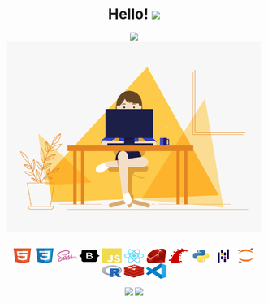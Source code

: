 <h1 align="center" >Hello!  <img src="https://media.giphy.com/media/hvRJCLFzcasrR4ia7z/giphy.gif" width="30px"></h1>


<p align="center">
  <a href="#"><img width="650px" src="https://readme-typing-svg.herokuapp.com?font=Ubuntu&color=FFD700&size=22&center=true&lines=Welcome+to+my+GitHub+profile;Happy+to+see+you+here;Feel+free+to+look+around;Reach+me+out+if+you+need+me;Have+a+great+day"></a>
  <img align="center" src="https://github.com/ncgc/ncgc/blob/main//programming_girl.gif" alt="Banner Profile" width="500" title="Hello there">
</p>

<br/>

<div align="center">
  <img align="center" alt="HTML" height="30" width="40" src="https://raw.githubusercontent.com/devicons/devicon/master/icons/html5/html5-original.svg">
  <img align="center" alt="CSS" height="30" width="40" src="https://raw.githubusercontent.com/devicons/devicon/master/icons/css3/css3-original.svg">
  <img align="center" alt="SASS" height="30" width="40" src="https://raw.githubusercontent.com/devicons/devicon/master/icons/sass/sass-original.svg">
  <img align="center" alt="BOOTSTRAP" height="30" width="40" src="https://raw.githubusercontent.com/devicons/devicon/master/icons/bootstrap/bootstrap-plain.svg">
  <img align="center" alt="JS" height="30" width="40" src="https://raw.githubusercontent.com/devicons/devicon/master/icons/javascript/javascript-plain.svg">
  <img align="center" alt="REACT" height="30" width="40" src="https://raw.githubusercontent.com/devicons/devicon/master/icons/react/react-original.svg">
  <img align="center" alt="RUBY" height="30" width="40" src="https://raw.githubusercontent.com/devicons/devicon/master/icons/ruby/ruby-original.svg">
  <img align="center" alt="RUBY ON RAILS" height="30" width="40" src="https://raw.githubusercontent.com/devicons/devicon/master/icons/rails/rails-plain.svg">
  <img align="center" alt="PYTHON" height="30" width="40" src="https://raw.githubusercontent.com/devicons/devicon/master/icons/python/python-original.svg">
  <img align="center" alt="PANDAS" height="30" width="40" src="https://raw.githubusercontent.com/devicons/devicon/master/icons/pandas/pandas-original.svg">
  <img align="center" alt="JUPYTER" height="30" width="40" src="https://raw.githubusercontent.com/devicons/devicon/master/icons/jupyter/jupyter-original.svg">
  <img align="center" alt="R" height="30" width="40" src="https://raw.githubusercontent.com/devicons/devicon/master/icons/r/r-original.svg">
  <img align="center" alt="REDIS" height="30" width="40" src="https://raw.githubusercontent.com/devicons/devicon/master/icons/redis/redis-original.svg">
  <img align="center" alt="VSCODE" height="30" width="40" src="https://raw.githubusercontent.com/devicons/devicon/master/icons/vscode/vscode-original.svg">
</div>

<br/>

<div align="center">
  <img width="300" src="https://github-readme-stats.vercel.app/api?username=ncgc&show_icons=true&theme=radical&include_all_commits=true&count_private=true&hide_border=true"/>
  <img width="300" src="http://github-readme-streak-stats.herokuapp.com?user=ncgc&theme=radical&hide_border=true&date_format=M%20j%5B%2C%20Y%5D"/>
</div>


